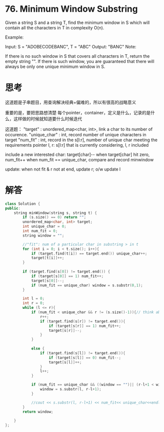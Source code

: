 # 76. Minimum Window Substring
Given a string S and a string T, find the minimum window in S which will contain all the characters in T in complexity O(n).

Example:

Input: S = "ADOBECODEBANC", T = "ABC"
Output: "BANC"
Note:

If there is no such window in S that covers all characters in T, return the empty string "".
If there is such window, you are guaranteed that there will always be only one unique minimum window in S.

# 思考
这道题是子串题目，用查询解决经典+偏难的，所以有很高的战略意义

重要的是，要把思路想清楚
每个pointer，container，定义是什么，记录的是什么，这样做的时候就知道要什么时候迭代

这道题：
"target" :      unordered_map<char, int>,       link a char to its number of occurence.
"unique_char" : int,                            record number of unique characters in target
"num_fit" : int,                                record in the s[l:r], number of unique char meeting the requirements
pointer l, r:                                   s[l:r] that is currently considering, l, r included

include a new interested char: target[char]--
when target[char] hit zero, num_fit++
when num_fit == unique_char, compare and record minwindow

update: when not fit & r not at end, update r; o/w update l

# 解答
```c++
class Solution {
public:
    string minWindow(string s, string t) {
        if (s.size() == 0) return "";
        unordered_map<char, int> target;
        int unique_char = 0;
        int num_fit = 0;
        string window = "";

        //"fit": num of a particular char in substring > in t
        for (int i = 0; i < t.size(); i++){
            if (target.find(t[i]) == target.end()) unique_char++;
            target[t[i]]++;
        }
        
        if (target.find(s[0]) != target.end()) {
            if (target[s[0]] == 1) num_fit++;
            target[s[0]]--;
            if (num_fit == unique_char) window = s.substr(0,1);
        }

        int l = 0;
        int r = 0;
        while (l <= r){
            if (num_fit < unique_char && r != (s.size()-1)){// think about this criterion
                r++;
                if (target.find(s[r]) != target.end()){
                    if (target[s[r]] == 1) num_fit++;
                    target[s[r]]--;
                }
            }
            
            else {
                if (target.find(s[l]) != target.end()){
                    if (target[s[l]] == 0) num_fit--;
                    target[s[l]]++;
                }
                l++;
            }

            if (num_fit == unique_char && ((window == "")|| (r-l+1 < window.length()))) {
                window = s.substr(l, r-l+1);
            }

            //cout << s.substr(l, r-l+1) << num_fit<< unique_char<<endl;
        }
        return window;
        
    }
};
```